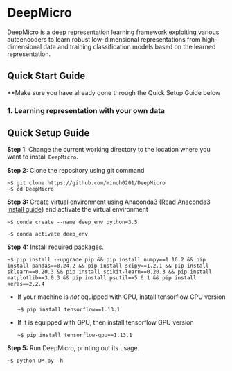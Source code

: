 # DeepMicro
DeepMicro is a deep representation learning framework exploiting various autoencoders to learn robust low-dimensional representations from high-dimensional data and training classification models based on the learned representation.
## Quick Start Guide
**Make sure you have already gone through the Quick Setup Guide below
### 1. Learning representation with your own data

## Quick Setup Guide
**Step 1:** Change the current working directory to the location where you want to install `DeepMicro`.

**Step 2:** Clone the repository using git command
```
~$ git clone https://github.com/minoh0201/DeepMicro
~$ cd DeepMicro
```
**Step 3:** Create virtual environment using Anaconda3 ([Read Anaconda3 install guide](https://www.digitalocean.com/community/tutorials/how-to-install-anaconda-on-ubuntu-18-04-quickstart)) and activate the virtual environment
```
~$ conda create --name deep_env python=3.5
```
```
~$ conda activate deep_env
```
**Step 4:** Install required packages.
```
~$ pip install --upgrade pip && pip install numpy==1.16.2 && pip install pandas==0.24.2 && pip install scipy==1.2.1 && pip install sklearn==0.20.3 && pip install scikit-learn==0.20.3 && pip install matplotlib==3.0.3 && pip install psutil==5.6.1 && pip install keras==2.2.4
```
* If your machine is *not* equipped with GPU, install tensorflow CPU version 
  ```
  ~$ pip install tensorflow==1.13.1
  ```
* If it is equipped with GPU, then install tensorflow GPU version
  ```
  ~$ pip install tensorflow-gpu==1.13.1
  ```
**Step 5:** Run DeepMicro, printing out its usage.
```
~$ python DM.py -h
```
